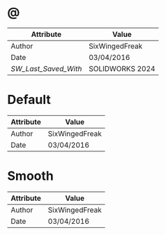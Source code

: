 # @
| Attribute | Value |
| ---  | ---     |
| Author | SixWingedFreak |
| Date | 03/04/2016 |
| _SW_Last_Saved_With_ | SOLIDWORKS 2024 |
# Default
| Attribute | Value |
| ---  | ---     |
| Author | SixWingedFreak |
| Date | 03/04/2016 |
# Smooth
| Attribute | Value |
| ---  | ---     |
| Author | SixWingedFreak |
| Date | 03/04/2016 |
